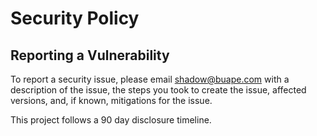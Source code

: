 # Security Policy
## Reporting a Vulnerability
To report a security issue, please email shadow@buape.com with a description of the issue, the steps you took to create the issue, affected versions, and, if known, mitigations for the issue.

This project follows a 90 day disclosure timeline.
